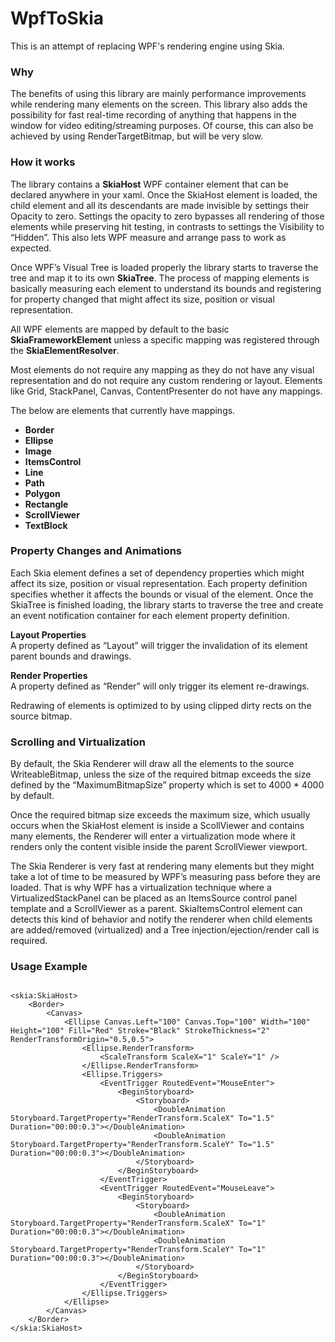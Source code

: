 # WpfToSkia
This is an attempt of replacing WPF's rendering engine using Skia.

### Why
The benefits of using this library are mainly performance improvements while rendering many elements on the screen.
This library also adds the possibility for fast real-time recording of anything that happens in the window for video editing/streaming purposes. Of course, this can also be achieved by using RenderTargetBitmap, but will be very slow.


### How it works
The library contains a **SkiaHost** WPF container element that can be declared anywhere in your xaml.
Once the SkiaHost element is loaded, the child element and all its descendants are made invisible by settings their Opacity to zero. Settings the opacity to zero bypasses all rendering of those elements while preserving hit testing, in contrasts to settings the Visibility to “Hidden”. This also lets WPF measure and arrange pass to work as expected.

Once WPF’s Visual Tree is loaded properly the library starts to traverse the tree and map it to its own **SkiaTree**.
The process of mapping elements is basically measuring each element to understand its bounds and registering for property changed that might affect its size, position or visual representation.

All WPF elements are mapped by default to the basic **SkiaFrameworkElement** unless a specific mapping was registered through the **SkiaElementResolver**.

Most elements do not require any mapping as they do not have any visual representation and do not require any custom rendering or layout. Elements like Grid, StackPanel, Canvas, ContentPresenter do not have any mappings.

The below are elements that currently have mappings.
-	**Border**
-	**Ellipse**
-	**Image**
-	**ItemsControl**
-	**Line**
-	**Path**
-	**Polygon**
-	**Rectangle**
-	**ScrollViewer**
-	**TextBlock**


### Property Changes and Animations
Each Skia element defines a set of dependency properties which might affect its size, position or visual representation. Each property definition specifies whether it affects the bounds or visual of the element.
Once the SkiaTree is finished loading, the library starts to traverse the tree and create an event notification container for each element property definition.

**Layout Properties**
<br/>
A property defined as “Layout” will trigger the invalidation of its element parent bounds and drawings.

**Render Properties**
<br/>
A property defined as “Render” will only trigger its element re-drawings. 

Redrawing of elements is optimized to by using clipped dirty rects on the source bitmap.

### Scrolling and Virtualization
By default, the Skia Renderer will draw all the elements to the source WriteableBitmap, unless the size of the required bitmap exceeds the size defined by the “MaximumBitmapSize” property which is set to 4000 * 4000 by default.

Once the required bitmap size exceeds the maximum size, which usually occurs when the SkiaHost element is inside a ScollViewer and contains many elements, the Renderer will enter a virtualization mode where it renders only the content visible inside the parent ScrollViewer viewport. 

The Skia Renderer is very fast at rendering many elements but they might take a lot of time to be measured by WPF’s measuring pass before they are loaded. That is why WPF has a virtualization technique where a VirtualizedStackPanel can be placed as an ItemsSource control panel template and a ScrollViewer as a parent. SkiaItemsControl element can detects this kind of behavior and notify the renderer when child elements are added/removed (virtualized) and a Tree injection/ejection/render call is required.

### Usage Example

```xaml
  
<skia:SkiaHost>
    <Border>
        <Canvas>
            <Ellipse Canvas.Left="100" Canvas.Top="100" Width="100" Height="100" Fill="Red" Stroke="Black" StrokeThickness="2" RenderTransformOrigin="0.5,0.5">
                <Ellipse.RenderTransform>
                    <ScaleTransform ScaleX="1" ScaleY="1" />
                </Ellipse.RenderTransform>
                <Ellipse.Triggers>
                    <EventTrigger RoutedEvent="MouseEnter">
                        <BeginStoryboard>
                            <Storyboard>
                                <DoubleAnimation Storyboard.TargetProperty="RenderTransform.ScaleX" To="1.5" Duration="00:00:0.3"></DoubleAnimation>
                                <DoubleAnimation Storyboard.TargetProperty="RenderTransform.ScaleY" To="1.5" Duration="00:00:0.3"></DoubleAnimation>
                            </Storyboard>
                        </BeginStoryboard>
                    </EventTrigger>
                    <EventTrigger RoutedEvent="MouseLeave">
                        <BeginStoryboard>
                            <Storyboard>
                                <DoubleAnimation Storyboard.TargetProperty="RenderTransform.ScaleX" To="1" Duration="00:00:0.3"></DoubleAnimation>
                                <DoubleAnimation Storyboard.TargetProperty="RenderTransform.ScaleY" To="1" Duration="00:00:0.3"></DoubleAnimation>
                            </Storyboard>
                        </BeginStoryboard>
                    </EventTrigger>
                </Ellipse.Triggers>
            </Ellipse>
        </Canvas>
    </Border>
</skia:SkiaHost>
  
  ```

